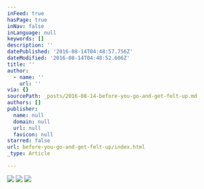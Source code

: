 ```yaml
---
inFeed: true
hasPage: true
inNav: false
inLanguage: null
keywords: []
description: ''
datePublished: '2016-08-14T04:48:57.756Z'
dateModified: '2016-08-14T04:48:52.606Z'
title: ''
author:
  - name: ''
    url: ''
via: {}
sourcePath: _posts/2016-08-14-before-you-go-and-get-felt-up.md
authors: []
publisher:
  name: null
  domain: null
  url: null
  favicon: null
starred: false
url: before-you-go-and-get-felt-up/index.html
_type: Article

---
```

![](https://the-grid-user-content.s3-us-west-2.amazonaws.com/fa8efab5-85b1-4b2f-9599-0990349e4932.jpg)
![](https://the-grid-user-content.s3-us-west-2.amazonaws.com/db505daa-a3ab-4da8-9229-219ac4f98207.jpg)
![](https://the-grid-user-content.s3-us-west-2.amazonaws.com/a42016e2-926e-4665-9b64-0f7159b846b3.jpg)